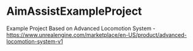 # AimAssistExampleProject

Example Project Based on Advanced Locomotion System - https://www.unrealengine.com/marketplace/en-US/product/advanced-locomotion-system-v1

